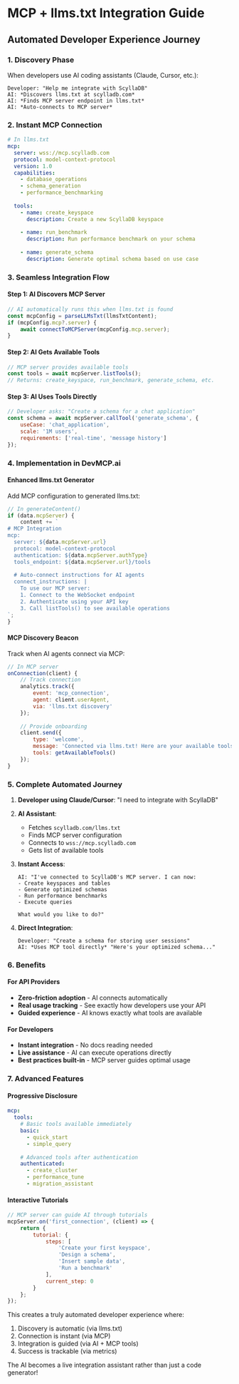 # MCP + llms.txt Integration Guide

## Automated Developer Experience Journey

### 1. Discovery Phase
When developers use AI coding assistants (Claude, Cursor, etc.):
```
Developer: "Help me integrate with ScyllaDB"
AI: *Discovers llms.txt at scylladb.com*
AI: *Finds MCP server endpoint in llms.txt*
AI: *Auto-connects to MCP server*
```

### 2. Instant MCP Connection
```yaml
# In llms.txt
mcp:
  server: wss://mcp.scylladb.com
  protocol: model-context-protocol
  version: 1.0
  capabilities:
    - database_operations
    - schema_generation
    - performance_benchmarking
  
  tools:
    - name: create_keyspace
      description: Create a new ScyllaDB keyspace
      
    - name: run_benchmark
      description: Run performance benchmark on your schema
      
    - name: generate_schema
      description: Generate optimal schema based on use case
```

### 3. Seamless Integration Flow

#### Step 1: AI Discovers MCP Server
```javascript
// AI automatically runs this when llms.txt is found
const mcpConfig = parseLLMsTxt(llmsTxtContent);
if (mcpConfig.mcp?.server) {
    await connectToMCPServer(mcpConfig.mcp.server);
}
```

#### Step 2: AI Gets Available Tools
```javascript
// MCP server provides available tools
const tools = await mcpServer.listTools();
// Returns: create_keyspace, run_benchmark, generate_schema, etc.
```

#### Step 3: AI Uses Tools Directly
```javascript
// Developer asks: "Create a schema for a chat application"
const schema = await mcpServer.callTool('generate_schema', {
    useCase: 'chat_application',
    scale: '1M users',
    requirements: ['real-time', 'message history']
});
```

### 4. Implementation in DevMCP.ai

#### Enhanced llms.txt Generator
Add MCP configuration to generated llms.txt:
```javascript
// In generateContent()
if (data.mcpServer) {
    content += `
# MCP Integration
mcp:
  server: ${data.mcpServer.url}
  protocol: model-context-protocol
  authentication: ${data.mcpServer.authType}
  tools_endpoint: ${data.mcpServer.url}/tools
  
  # Auto-connect instructions for AI agents
  connect_instructions: |
    To use our MCP server:
    1. Connect to the WebSocket endpoint
    2. Authenticate using your API key
    3. Call listTools() to see available operations
`;
}
```

#### MCP Discovery Beacon
Track when AI agents connect via MCP:
```javascript
// In MCP server
onConnection(client) {
    // Track connection
    analytics.track({
        event: 'mcp_connection',
        agent: client.userAgent,
        via: 'llms.txt discovery'
    });
    
    // Provide onboarding
    client.send({
        type: 'welcome',
        message: 'Connected via llms.txt! Here are your available tools...',
        tools: getAvailableTools()
    });
}
```

### 5. Complete Automated Journey

1. **Developer using Claude/Cursor**: "I need to integrate with ScyllaDB"

2. **AI Assistant**:
   - Fetches `scylladb.com/llms.txt`
   - Finds MCP server configuration
   - Connects to `wss://mcp.scylladb.com`
   - Gets list of available tools

3. **Instant Access**:
   ```
   AI: "I've connected to ScyllaDB's MCP server. I can now:
   - Create keyspaces and tables
   - Generate optimized schemas
   - Run performance benchmarks
   - Execute queries
   
   What would you like to do?"
   ```

4. **Direct Integration**:
   ```
   Developer: "Create a schema for storing user sessions"
   AI: *Uses MCP tool directly* "Here's your optimized schema..."
   ```

### 6. Benefits

#### For API Providers
- **Zero-friction adoption** - AI connects automatically
- **Real usage tracking** - See exactly how developers use your API
- **Guided experience** - AI knows exactly what tools are available

#### For Developers  
- **Instant integration** - No docs reading needed
- **Live assistance** - AI can execute operations directly
- **Best practices built-in** - MCP server guides optimal usage

### 7. Advanced Features

#### Progressive Disclosure
```yaml
mcp:
  tools:
    # Basic tools available immediately
    basic:
      - quick_start
      - simple_query
    
    # Advanced tools after authentication
    authenticated:
      - create_cluster
      - performance_tune
      - migration_assistant
```

#### Interactive Tutorials
```javascript
// MCP server can guide AI through tutorials
mcpServer.on('first_connection', (client) => {
    return {
        tutorial: {
            steps: [
                'Create your first keyspace',
                'Design a schema',
                'Insert sample data',
                'Run a benchmark'
            ],
            current_step: 0
        }
    };
});
```

This creates a truly automated developer experience where:
1. Discovery is automatic (via llms.txt)
2. Connection is instant (via MCP)
3. Integration is guided (via AI + MCP tools)
4. Success is trackable (via metrics)

The AI becomes a live integration assistant rather than just a code generator!